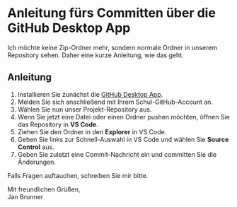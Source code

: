 # Anleitung fürs Committen über die GitHub Desktop App

Ich möchte keine Zip-Ordner mehr, sondern normale Ordner in unserem Repository sehen. Daher eine kurze Anleitung, wie das geht.

## Anleitung

1. Installieren Sie zunächst die [GitHub Desktop App](https://desktop.github.com/download/).
2. Melden Sie sich anschließend mit Ihrem Schul-GitHub-Account an.
3. Wählen Sie nun unser Projekt-Repository aus.
4. Wenn Sie jetzt eine Datei oder einen Ordner pushen möchten, öffnen Sie das Repository in **VS Code**.
5. Ziehen Sie den Ordner in den **Explorer** in VS Code.
6. Gehen Sie links zur Schnell-Auswahl in VS Code und wählen Sie **Source Control** aus.
7. Geben Sie zuletzt eine Commit-Nachricht ein und committen Sie die Änderungen.

Falls Fragen auftauchen, schreiben Sie mir bitte.

Mit freundlichen Grüßen,  
Jan Brunner
